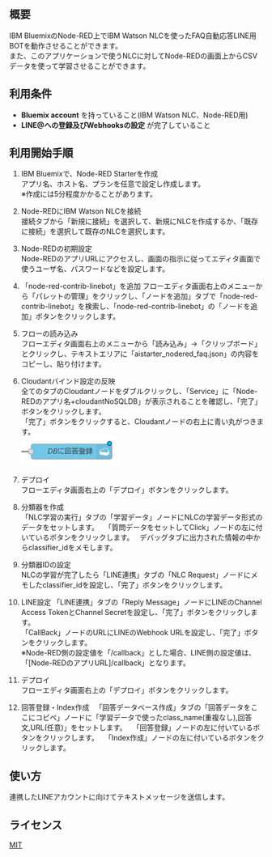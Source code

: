 ## 概要
IBM BluemixのNode-RED上でIBM Watson NLCを使ったFAQ自動応答LINE用BOTを動作させることができます。  
また、このアプリケーションで使うNLCに対してNode-REDの画面上からCSVデータを使って学習させることができます。  


## 利用条件
- **Bluemix account** を持っていること(IBM Watson NLC、Node-RED用)
- **LINE@への登録及びWebhooksの設定** が完了していること

## 利用開始手順
1. IBM Bluemixで、Node-RED Starterを作成  
アプリ名、ホスト名、プランを任意で設定し作成します。  
※作成には5分程度かかることがあります。

2. Node-REDにIBM Watson NLCを接続  
接続タブから「新規に接続」を選択して、新規にNLCを作成するか、「既存に接続」を選択して既存のNLCを選択します。

3. Node-REDの初期設定  
Node-REDのアプリURLにアクセスし、画面の指示に従ってエディタ画面で使うユーザ名、パスワードなどを設定します。

4. 「node-red-contrib-linebot」を追加
フローエディタ画面右上のメニューから「パレットの管理」をクリックし、「ノードを追加」タブで「node-red-contrib-linebot」を検索し、「node-red-contrib-linebot」の「ノードを追加」ボタンをクリックします。

5. フローの読み込み  
フローエディタ画面右上のメニューから「読み込み」->「クリップボード」とクリックし、テキストエリアに「aistarter_nodered_faq.json」の内容をコピーし、貼り付けます。

6. Cloudantバインド設定の反映  
全てのタブのCloudantノードをダブルクリックし、「Service」に「Node-REDのアプリ名+cloudantNoSQLDB」が表示されることを確認し、「完了」ボタンをクリックします。  
「完了」ボタンをクリックすると、Cloudantノードの右上に青い丸がつきます。  
![cloudant_node](https://github.com/softbank-developer/line_chat_on_nodered/blob/master/readme_images/cloudant_node.png)


7. デプロイ  
フローエディタ画面右上の「デプロイ」ボタンをクリックします。

8. 分類器を作成  
「NLC学習の実行」タブの「学習データ」ノードにNLCの学習データ形式のデータをセットします。  
「質問データをセットしてClick」ノードの左に付いているボタンをクリックします。  
デバッグタブに出力された情報の中からclassifier_idをメモします。

9. 分類器IDの設定  
NLCの学習が完了したら「LINE連携」タブの「NLC Request」ノードにメモしたclassifier_idを設定し、「完了」ボタンをクリックします。

10. LINE設定
「LINE連携」タブの「Reply Message」ノードにLINEのChannel Access TokenとChannel Secretを設定し、「完了」ボタンをクリックします。  
「CallBack」ノードのURLにLINEのWebhook URLを設定し、「完了」ボタンをクリックします。  
※Node-RED側の設定値を「/callback」とした場合、LINE側の設定値は、「[Node-REDのアプリURL]/callback」となります。

11. デプロイ  
フローエディタ画面右上の「デプロイ」ボタンをクリックします。

12. 回答登録・Index作成  
「回答データベース作成」タブの「回答データをここにコピペ」ノードに「学習データで使ったclass_name(重複なし),回答文,URL(任意)」をセットします。  
「回答登録」ノードの左に付いているボタンをクリックします。  
「Index作成」ノードの左に付いているボタンをクリックします。  


## 使い方
連携したLINEアカウントに向けてテキストメッセージを送信します。  


## ライセンス

[MIT](https://github.com/softbank-developer/line_chat_on_nodered/blob/master/LICENSE)
